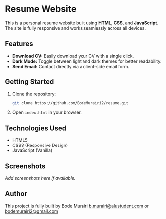 # Resume Website

This is a personal resume website built using **HTML**, **CSS**, and **JavaScript**. The site is fully responsive and works seamlessly across all devices.

## Features

- **Download CV:** Easily download your CV with a single click.
- **Dark Mode:** Toggle between light and dark themes for better readability.
- **Send Email:** Contact directly via a client-side email form.

## Getting Started

1. Clone the repository:
    ```bash
    git clone https://github.com/BodeMurairi2/resume.git
    ```
2. Open `index.html` in your browser.

## Technologies Used

- HTML5
- CSS3 (Responsive Design)
- JavaScript (Vanilla)

## Screenshots

_Add screenshots here if available._

## Author

This project is fully built by Bode Murairi <b.murairi@alustudent.com> or <bodemurairi2@gmail.com>
